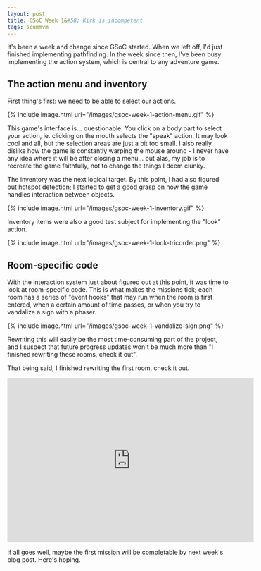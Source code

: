 ```yaml
---
layout: post
title: GSoC Week 1&#58; Kirk is incompetent
tags: scummvm
---
```


It's been a week and change since GSoC started. When we left off, I'd just finished
implementing pathfinding. In the week since then, I've been busy implementing the action
system, which is central to any adventure game.

## The action menu and inventory

First thing's first: we need to be able to select our actions.

{% include image.html url="/images/gsoc-week-1-action-menu.gif" %}

This game's interface is... questionable. You click on a body part to select your action,
ie. clicking on the mouth selects the "speak" action. It may look cool and all, but the
selection areas are just a bit too small. I also really dislike how the game is constantly
warping the mouse around - I never have any idea where it will be after closing a menu...
but alas, my job is to recreate the game faithfully, not to change the things I deem
clunky.

The inventory was the next logical target. By this point, I had also figured out hotspot
detection; I started to get a good grasp on how the game handles interaction between
objects.

{% include image.html url="/images/gsoc-week-1-inventory.gif" %}

Inventory items were also a good test subject for implementing the "look" action.

{% include image.html url="/images/gsoc-week-1-look-tricorder.png" %}

## Room-specific code

With the interaction system just about figured out at this point, it was time to look at
room-specific code. This is what makes the missions tick; each room has a series of "event
hooks" that may run when the room is first entered, when a certain amount of time passes,
or when you try to vandalize a sign with a phaser.

{% include image.html url="/images/gsoc-week-1-vandalize-sign.png" %}

Rewriting this will easily be the most time-consuming part of the project, and I suspect
that future progress updates won't be much more than "I finished rewriting these rooms,
check it out".

That being said, I finished rewriting the first room, check it out.

<iframe width="560" height="373" src="https://www.youtube.com/embed/sJpijZ1ukuI" frameborder="0" allowfullscreen></iframe>

If all goes well, maybe the first mission will be completable by next week's blog post.
Here's hoping.
